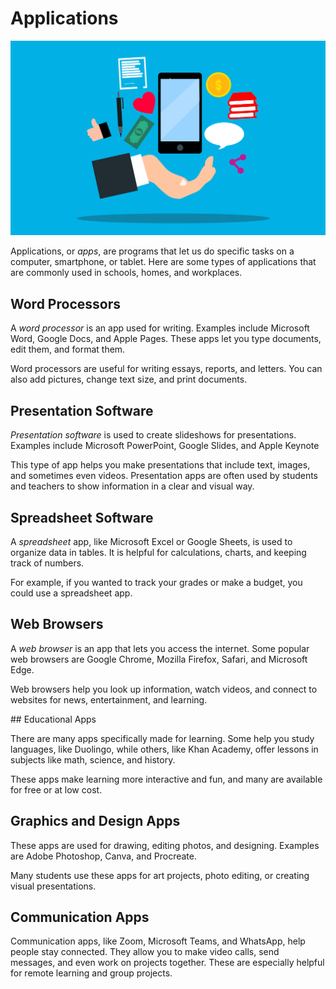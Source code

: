 # Applications  

<img class="header" src="images/mobile_apps.png"/>

Applications, or *apps*, are programs that let us do specific tasks on a computer, smartphone, or tablet. Here are some types of applications that are commonly used in schools, homes, and workplaces.

## Word Processors
 
A *word processor* is an app used for writing. Examples include Microsoft Word, Google Docs, and Apple Pages. These apps let you type documents, edit them, and format them.

Word processors are useful for writing essays, reports, and letters. You can also add pictures, change text size, and print documents.

## Presentation Software

*Presentation software* is used to create slideshows for presentations. Examples include Microsoft PowerPoint, Google Slides, and Apple Keynote

This type of app helps you make presentations that include text, images, and sometimes even videos. Presentation apps are often used by students and teachers to show information in a clear and visual way.

## Spreadsheet Software

A *spreadsheet* app, like Microsoft Excel or Google Sheets, is used to organize data in tables. It is helpful for calculations, charts, and keeping track of numbers.

For example, if you wanted to track your grades or make a budget, you could use a spreadsheet app.

## Web Browsers

A *web browser* is an app that lets you access the internet. Some popular web browsers are Google Chrome, Mozilla Firefox, Safari, and Microsoft Edge.

Web browsers help you look up information, watch videos, and connect to websites for news, entertainment, and learning.

## Educational Apps

There are many apps specifically made for learning. Some help you study languages, like Duolingo, while others, like Khan Academy, offer lessons in subjects like math, science, and history.

These apps make learning more interactive and fun, and many are available for free or at low cost.

## Graphics and Design Apps

These apps are used for drawing, editing photos, and designing. Examples are Adobe Photoshop, Canva, and Procreate.

Many students use these apps for art projects, photo editing, or creating visual presentations.

## Communication Apps

Communication apps, like Zoom, Microsoft Teams, and WhatsApp, help people stay connected. They allow you to make video calls, send messages, and even work on projects together. These are especially helpful for remote learning and group projects.
